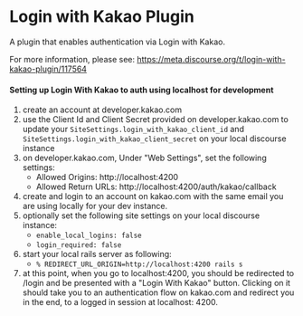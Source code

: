 # Login with Kakao Plugin

A plugin that enables authentication via Login with Kakao.

For more information, please see: https://meta.discourse.org/t/login-with-kakao-plugin/117564

#### Setting up Login With Kakao to auth using localhost for development
1. create an account at developer.kakao.com
2. use the Client Id and Client Secret provided on developer.kakao.com to update your `SiteSettings.login_with_kakao_client_id` and `SiteSettings.login_with_kakao_client_secret` on your local discourse instance
3. on developer.kakao.com, Under "Web Settings", set the following settings:
   - Allowed Origins: http://localhost:4200
   - Allowed Return URLs: http://localhost:4200/auth/kakao/callback
4. create and login to an account on kakao.com with the same email you are using locally for your dev instance.
5. optionally set the following site settings on your local discourse instance:
   - `enable_local_logins: false`
   - `login_required: false`
6. start your local rails server as following:
   - ```% REDIRECT_URL_ORIGIN=http://localhost:4200 rails s```
7. at this point, when you go to localhost:4200, you should be redirected to /login and be presented with a "Login With Kakao" button. Clicking on it should 
take you to an authentication flow on kakao.com and redirect you in the end, to a logged in session at localhost: 4200.



